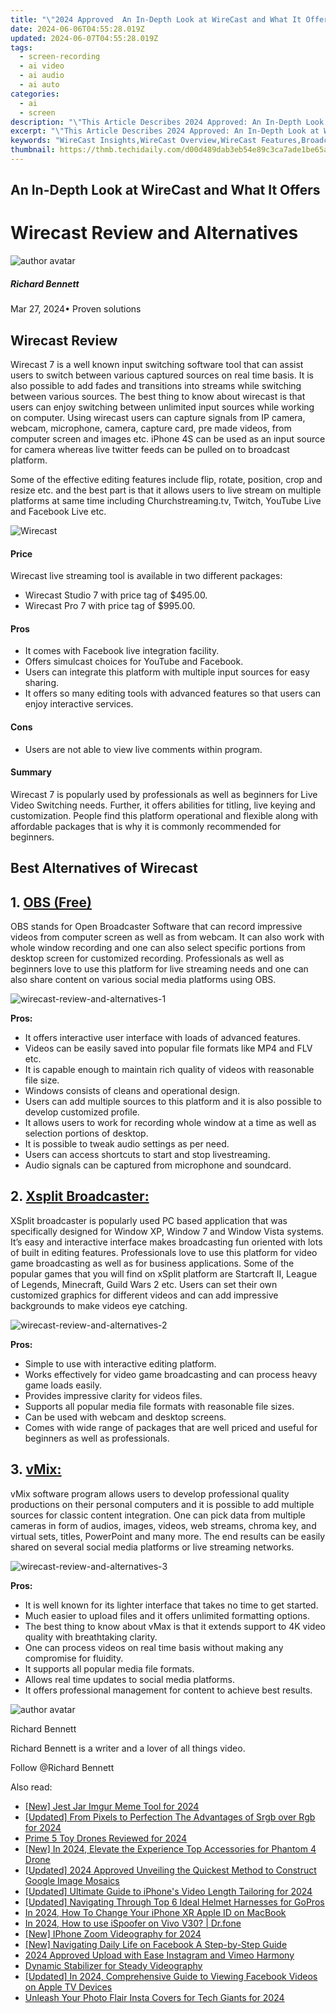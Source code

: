 ```yaml
---
title: "\"2024 Approved  An In-Depth Look at WireCast and What It Offers\""
date: 2024-06-06T04:55:28.019Z
updated: 2024-06-07T04:55:28.019Z
tags: 
  - screen-recording
  - ai video
  - ai audio
  - ai auto
categories: 
  - ai
  - screen
description: "\"This Article Describes 2024 Approved: An In-Depth Look at WireCast and What It Offers\""
excerpt: "\"This Article Describes 2024 Approved: An In-Depth Look at WireCast and What It Offers\""
keywords: "WireCast Insights,WireCast Overview,WireCast Features,Broadcasting with WireCast,Understanding WireCast,WireCast Benefits,Exploring WireCast Services"
thumbnail: https://thmb.techidaily.com/d00d489dab3eb54e89c3ca7ade1be65a3363127e621a133942b5008a80266cd9.jpg
---
```


## An In-Depth Look at WireCast and What It Offers

# Wirecast Review and Alternatives

![author avatar](https://images.wondershare.com/filmora/article-images/richard-bennett.jpg)

##### Richard Bennett

 Mar 27, 2024• Proven solutions

## Wirecast Review

 Wirecast 7 is a well known input switching software tool that can assist users to switch between various captured sources on real time basis. It is also possible to add fades and transitions into streams while switching between various sources. The best thing to know about wirecast is that users can enjoy switching between unlimited input sources while working on computer. Using wirecast users can capture signals from IP camera, webcam, microphone, camera, capture card, pre made videos, from computer screen and images etc. iPhone 4S can be used as an input source for camera whereas live twitter feeds can be pulled on to broadcast platform.

 Some of the effective editing features include flip, rotate, position, crop and resize etc. and the best part is that it allows users to live stream on multiple platforms at same time including Churchstreaming.tv, Twitch, YouTube Live and Facebook Live etc.

![Wirecast ](https://images.wondershare.com/filmora/article-images/wirecast-1.jpg)

#### Price

 Wirecast live streaming tool is available in two different packages:

* Wirecast Studio 7 with price tag of $495.00.
* Wirecast Pro 7 with price tag of $995.00.

#### Pros

* It comes with Facebook live integration facility.
* Offers simulcast choices for YouTube and Facebook.
* Users can integrate this platform with multiple input sources for easy sharing.
* It offers so many editing tools with advanced features so that users can enjoy interactive services.

#### Cons

* Users are not able to view live comments within program.

#### Summary

 Wirecast 7 is popularly used by professionals as well as beginners for Live Video Switching needs. Further, it offers abilities for titling, live keying and customization. People find this platform operational and flexible along with affordable packages that is why it is commonly recommended for beginners.

## Best Alternatives of Wirecast

## 1. [OBS (Free)](https://obsproject.com/ )

 OBS stands for Open Broadcaster Software that can record impressive videos from computer screen as well as from webcam. It can also work with whole window recording and one can also select specific portions from desktop screen for customized recording. Professionals as well as beginners love to use this platform for live streaming needs and one can also share content on various social media platforms using OBS.

![wirecast-review-and-alternatives-1](https://images.wondershare.com/filmora/article-images/wirecast-review-and-alternatives-1.jpg)

**Pros:**

* It offers interactive user interface with loads of advanced features.
* Videos can be easily saved into popular file formats like MP4 and FLV etc.
* It is capable enough to maintain rich quality of videos with reasonable file size.
* Windows consists of cleans and operational design.
* Users can add multiple sources to this platform and it is also possible to develop customized profile.
* It allows users to work for recording whole window at a time as well as selection portions of desktop.
* It is possible to tweak audio settings as per need.
* Users can access shortcuts to start and stop livestreaming.
* Audio signals can be captured from microphone and soundcard.

## 2. [Xsplit Broadcaster:](https://www.xsplit.com)

 XSplit broadcaster is popularly used PC based application that was specifically designed for Window XP, Window 7 and Window Vista systems. It’s easy and interactive interface makes broadcasting fun oriented with lots of built in editing features. Professionals love to use this platform for video game broadcasting as well as for business applications. Some of the popular games that you will find on xSplit platform are Startcraft II, League of Legends, Minecraft, Guild Wars 2 etc. Users can set their own customized graphics for different videos and can add impressive backgrounds to make videos eye catching.

![wirecast-review-and-alternatives-2](https://images.wondershare.com/filmora/article-images/wirecast-review-and-alternatives-2.jpg)

**Pros:**

* Simple to use with interactive editing platform.
* Works effectively for video game broadcasting and can process heavy game loads easily.
* Provides impressive clarity for videos files.
* Supports all popular media file formats with reasonable file sizes.
* Can be used with webcam and desktop screens.
* Comes with wide range of packages that are well priced and useful for beginners as well as professionals.

## 3. [vMix:](http://www.vmix.com/)

 vMix software program allows users to develop professional quality productions on their personal computers and it is possible to add multiple sources for classic content integration. One can pick data from multiple cameras in form of audios, images, videos, web streams, chroma key, and virtual sets, titles, PowerPoint and many more. The end results can be easily shared on several social media platforms or live streaming networks.

![wirecast-review-and-alternatives-3](https://images.wondershare.com/filmora/article-images/wirecast-review-and-alternatives-3.jpg)

**Pros:**

* It is well known for its lighter interface that takes no time to get started.
* Much easier to upload files and it offers unlimited formatting options.
* The best thing to know about vMax is that it extends support to 4K video quality with breathtaking clarity.
* One can process videos on real time basis without making any compromise for fluidity.
* It supports all popular media file formats.
* Allows real time updates to social media platforms.
* It offers professional management for content to achieve best results.

![author avatar](https://images.wondershare.com/filmora/article-images/richard-bennett.jpg)

Richard Bennett

Richard Bennett is a writer and a lover of all things video.

Follow @Richard Bennett


<ins class="adsbygoogle"
     style="display:block"
     data-ad-format="autorelaxed"
     data-ad-client="ca-pub-7571918770474297"
     data-ad-slot="1223367746"></ins>



<ins class="adsbygoogle"
     style="display:block"
     data-ad-client="ca-pub-7571918770474297"
     data-ad-slot="8358498916"
     data-ad-format="auto"
     data-full-width-responsive="true"></ins>


<span class="atpl-alsoreadstyle">Also read:</span>
<div><ul>
<li><a href="https://vp-tips.techidaily.com/new-jest-jar-imgur-meme-tool-for-2024/"><u>[New] Jest Jar  Imgur Meme Tool for 2024</u></a></li>
<li><a href="https://vp-tips.techidaily.com/updated-from-pixels-to-perfection-the-advantages-of-srgb-over-rgb-for-2024/"><u>[Updated] From Pixels to Perfection  The Advantages of Srgb over Rgb for 2024</u></a></li>
<li><a href="https://vp-tips.techidaily.com/prime-5-toy-drones-reviewed-for-2024/"><u>Prime 5 Toy Drones Reviewed for 2024</u></a></li>
<li><a href="https://vp-tips.techidaily.com/new-in-2024-elevate-the-experience-top-accessories-for-phantom-4-drone/"><u>[New] In 2024, Elevate the Experience  Top Accessories for Phantom 4 Drone</u></a></li>
<li><a href="https://vp-tips.techidaily.com/updated-2024-approved-unveiling-the-quickest-method-to-construct-google-image-mosaics/"><u>[Updated] 2024 Approved  Unveiling the Quickest Method to Construct Google Image Mosaics</u></a></li>
<li><a href="https://vp-tips.techidaily.com/updated-ultimate-guide-to-iphones-video-length-tailoring-for-2024/"><u>[Updated] Ultimate Guide to iPhone's Video Length Tailoring for 2024</u></a></li>
<li><a href="https://vp-tips.techidaily.com/updated-navigating-through-top-6-ideal-helmet-harnesses-for-gopros/"><u>[Updated] Navigating Through Top 6 Ideal Helmet Harnesses for GoPros</u></a></li>
<li><a href="https://apple-account.techidaily.com/in-2024-how-to-change-your-iphone-xr-apple-id-on-macbook-by-drfone-ios/"><u>In 2024, How To Change Your iPhone XR Apple ID on MacBook</u></a></li>
<li><a href="https://change-location.techidaily.com/in-2024-how-to-use-ispoofer-on-vivo-v30-drfone-by-drfone-virtual-android/"><u>In 2024, How to use iSpoofer on Vivo V30? | Dr.fone</u></a></li>
<li><a href="https://visual-screen-recording.techidaily.com/new-iphone-zoom-videography-for-2024/"><u>[New] IPhone Zoom Videography for 2024</u></a></li>
<li><a href="https://facebook-clips.techidaily.com/new-navigating-daily-life-on-facebook-a-step-by-step-guide/"><u>[New] Navigating Daily Life on Facebook  A Step-by-Step Guide</u></a></li>
<li><a href="https://instagram-clips.techidaily.com/2024-approved-upload-with-ease-instagram-and-vimeo-harmony/"><u>2024 Approved  Upload with Ease  Instagram and Vimeo Harmony</u></a></li>
<li><a href="https://extra-information.techidaily.com/dynamic-stabilizer-for-steady-videography/"><u>Dynamic Stabilizer for Steady Videography</u></a></li>
<li><a href="https://facebook-video-files.techidaily.com/updated-in-2024-comprehensive-guide-to-viewing-facebook-videos-on-apple-tv-devices/"><u>[Updated] In 2024, Comprehensive Guide to Viewing Facebook Videos on Apple TV Devices</u></a></li>
<li><a href="https://instagram-video-recordings.techidaily.com/unleash-your-photo-flair-insta-covers-for-tech-giants-for-2024/"><u>Unleash Your Photo Flair  Insta Covers for Tech Giants for 2024</u></a></li>
</ul></div>
